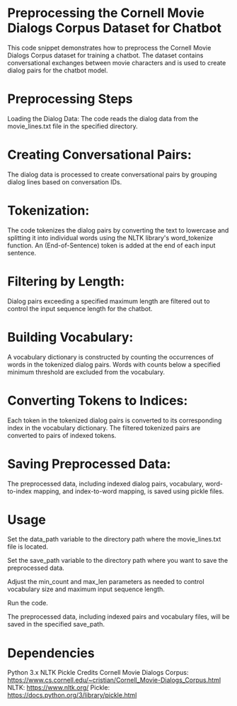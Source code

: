 # Preprocessing the Cornell Movie Dialogs Corpus Dataset for Chatbot
This code snippet demonstrates how to preprocess the Cornell Movie Dialogs Corpus dataset for training a chatbot. The dataset contains conversational exchanges between movie characters and is used to create dialog pairs for the chatbot model.

# Preprocessing Steps
Loading the Dialog Data: The code reads the dialog data from the movie_lines.txt file in the specified directory.

# Creating Conversational Pairs: 
The dialog data is processed to create conversational pairs by grouping dialog lines based on conversation IDs.

# Tokenization: 
The code tokenizes the dialog pairs by converting the text to lowercase and splitting it into individual words using the NLTK library's word_tokenize function. An <EOS> (End-of-Sentence) token is added at the end of each input sentence.

# Filtering by Length: 
Dialog pairs exceeding a specified maximum length are filtered out to control the input sequence length for the chatbot.

# Building Vocabulary:
A vocabulary dictionary is constructed by counting the occurrences of words in the tokenized dialog pairs. Words with counts below a specified minimum threshold are excluded from the vocabulary.

# Converting Tokens to Indices:
 Each token in the tokenized dialog pairs is converted to its corresponding index in the vocabulary dictionary. The filtered tokenized pairs are converted to pairs of indexed tokens.

# Saving Preprocessed Data: 
The preprocessed data, including indexed dialog pairs, vocabulary, word-to-index mapping, and index-to-word mapping, is saved using pickle files.

# Usage
Set the data_path variable to the directory path where the movie_lines.txt file is located.

Set the save_path variable to the directory path where you want to save the preprocessed data.

Adjust the min_count and max_len parameters as needed to control vocabulary size and maximum input sequence length.

Run the code.

The preprocessed data, including indexed pairs and vocabulary files, will be saved in the specified save_path.

# Dependencies
Python 3.x
NLTK
Pickle
Credits
Cornell Movie Dialogs Corpus: https://www.cs.cornell.edu/~cristian/Cornell_Movie-Dialogs_Corpus.html
NLTK: https://www.nltk.org/
Pickle: https://docs.python.org/3/library/pickle.html
